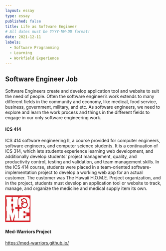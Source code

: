 ```yaml
---
layout: essay
type: essay
published: false
title: Life as Software Engineer
# All dates must be YYYY-MM-DD format!
date: 2021-12-11
labels:
  - Software Programming
  - Learning
  - Workfield Experience
---
```


## Software Engineer Job

Software Engineers create and develop application tool and website to suit the need of people. Often the software engineer’s work extends to many different fields in the community and economy, like medical, food service, business, government, military, and etc. As software engineers, we need to explore and learn the work process and things in the different fields to engage in our only software engineering work.

#### ICS 414

ICS 414 software engineering II, a course provided for computer engineers, software engineers, and computer science students. It is a continuation of ICS 314, which lets students experience learning web development, and additionally develop students' project management, quality, and productivity control, testing and validation, and team management skills. In the ICS 414 course, students were placed in a team-oriented software-implementation project to develop a working web app for an actual customer. The customer was The Hawaii H.O.M.E. Project organization, and in the project, students must develop an application tool or website to track, manage, and organize the medicine and medical supply item its own.

<img class="ui rounded image" src="../images/hawaii home project.jpg">

#### Med-Warriors Project 

https://med-warriors.github.io/
